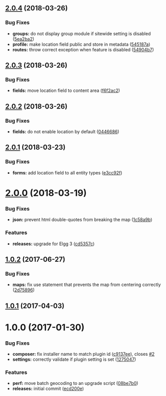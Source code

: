 <a name="2.0.4"></a>
## [2.0.4](https://github.com/hypeJunctionPro/Elgg3-hypeMapsOpen/compare/2.0.3...2.0.4) (2018-03-26)


### Bug Fixes

* **groups:** do not display group module if sitewide setting is disabled ([5ea2ba2](https://github.com/hypeJunctionPro/Elgg3-hypeMapsOpen/commit/5ea2ba2))
* **profile:** make location field public and store in metadata ([545187a](https://github.com/hypeJunctionPro/Elgg3-hypeMapsOpen/commit/545187a))
* **routes:** throw correct exception when feature is disabled ([54904b7](https://github.com/hypeJunctionPro/Elgg3-hypeMapsOpen/commit/54904b7))



<a name="2.0.3"></a>
## [2.0.3](https://github.com/hypeJunctionPro/Elgg3-hypeMapsOpen/compare/2.0.2...2.0.3) (2018-03-26)


### Bug Fixes

* **fields:** move location field to content area ([f6f2ac2](https://github.com/hypeJunctionPro/Elgg3-hypeMapsOpen/commit/f6f2ac2))



<a name="2.0.2"></a>
## [2.0.2](https://github.com/hypeJunctionPro/Elgg3-hypeMapsOpen/compare/2.0.1...2.0.2) (2018-03-26)


### Bug Fixes

* **fields:** do not enable location by default ([0446686](https://github.com/hypeJunctionPro/Elgg3-hypeMapsOpen/commit/0446686))



<a name="2.0.1"></a>
## [2.0.1](https://github.com/hypeJunctionPro/Elgg3-hypeMapsOpen/compare/2.0.0...2.0.1) (2018-03-23)


### Bug Fixes

* **forms:** add location field to all entity types ([e3cc92f](https://github.com/hypeJunctionPro/Elgg3-hypeMapsOpen/commit/e3cc92f))



<a name="2.0.0"></a>
# [2.0.0](https://github.com/hypeJunctionPro/Elgg3-hypeMapsOpen/compare/1.0.2...2.0.0) (2018-03-19)


### Bug Fixes

* **json:** prevent html double-quotes from breaking the map ([1c58a9b](https://github.com/hypeJunctionPro/Elgg3-hypeMapsOpen/commit/1c58a9b))


### Features

* **releases:** upgrade for Elgg 3 ([cd5357c](https://github.com/hypeJunctionPro/Elgg3-hypeMapsOpen/commit/cd5357c))



<a name="1.0.2"></a>
## [1.0.2](https://github.com/hypeJunction/hypeMapsOpen/compare/1.0.1...v1.0.2) (2017-06-27)


### Bug Fixes

* **maps:** fix use statement that prevents the map from centering correctly ([2d75896](https://github.com/hypeJunction/hypeMapsOpen/commit/2d75896))



<a name="1.0.1"></a>
## [1.0.1](https://github.com/hypeJunction/hypeMapsOpen/compare/1.0.0...v1.0.1) (2017-04-03)




<a name="1.0.0"></a>
# 1.0.0 (2017-01-30)


### Bug Fixes

* **composer:** fix installer name to match plugin id ([c9137ee](https://github.com/hypeJunction/hypeMapsOpen/commit/c9137ee)), closes [#2](https://github.com/hypeJunction/hypeMapsOpen/issues/2)
* **settings:** correctly validate if plugin setting is set ([1275047](https://github.com/hypeJunction/hypeMapsOpen/commit/1275047))

### Features

* **perf:** move batch geocoding to an upgrade script ([08be7b0](https://github.com/hypeJunction/hypeMapsOpen/commit/08be7b0))
* **releases:** initial commit ([ecd200e](https://github.com/hypeJunction/hypeMapsOpen/commit/ecd200e))



